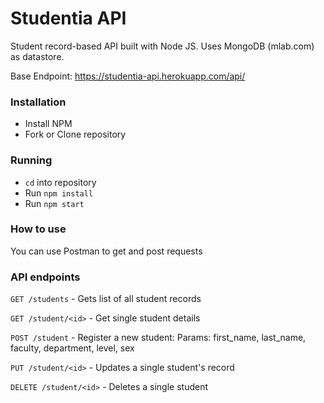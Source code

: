 # Studentia API

Student record-based API built with Node JS. Uses MongoDB (mlab.com) as datastore.

Base Endpoint: https://studentia-api.herokuapp.com/api/

### Installation

- Install NPM
- Fork or Clone repository


### Running

- `cd` into repository
- Run `npm install`
- Run `npm start`


### How to use

You can use Postman to get and post requests

### API endpoints

`GET /students` - Gets list of all student records

`GET /student/<id>` - Get single student details

`POST /student` - Register a new student: Params: first_name, last_name, faculty, department, level, sex

`PUT /student/<id>` - Updates a single student's record

`DELETE /student/<id>` - Deletes a single student


